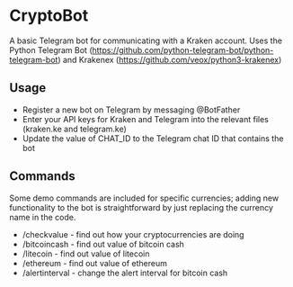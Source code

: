 # CryptoBot
A basic Telegram bot for communicating with a Kraken account.
Uses the Python Telegram Bot (https://github.com/python-telegram-bot/python-telegram-bot) and Krakenex (https://github.com/veox/python3-krakenex)

## Usage
- Register a new bot on Telegram by messaging @BotFather
- Enter your API keys for Kraken and Telegram into the relevant files (kraken.ke and telegram.ke)
- Update the value of CHAT\_ID to the Telegram chat ID that contains the bot 

## Commands
Some demo commands are included for specific currencies; adding new functionality to the bot is straightforward by just replacing the currency name in the code.
- /checkvalue - find out how your cryptocurrencies are doing
- /bitcoincash - find out value of bitcoin cash
- /litecoin - find out value of litecoin
- /ethereum - find out value of ethereum
- /alertinterval - change the alert interval for bitcoin cash
